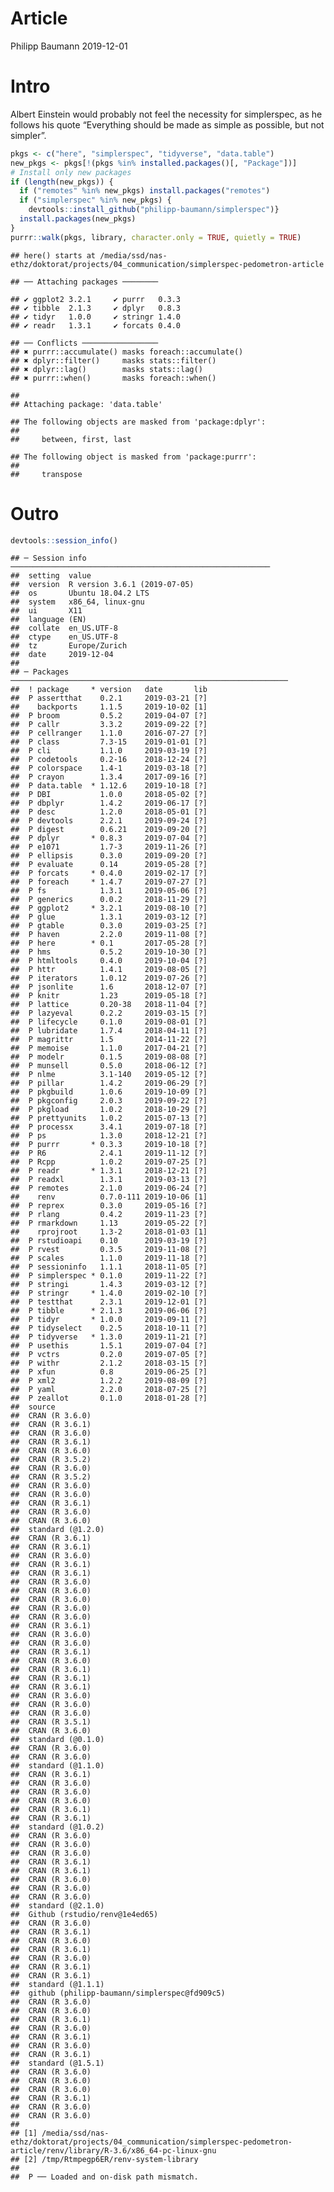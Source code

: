 Article
================
Philipp Baumann
2019-12-01

# Intro

Albert Einstein would probably not feel the necessity for simplerspec,
as he follows his quote “Everything should be made as simple as
possible, but not simpler”.

``` r
pkgs <- c("here", "simplerspec", "tidyverse", "data.table")
new_pkgs <- pkgs[!(pkgs %in% installed.packages()[, "Package"])]
# Install only new packages
if (length(new_pkgs)) {
  if ("remotes" %in% new_pkgs) install.packages("remotes")
  if ("simplerspec" %in% new_pkgs) {
    devtools::install_github("philipp-baumann/simplerspec")}
  install.packages(new_pkgs)
}
purrr::walk(pkgs, library, character.only = TRUE, quietly = TRUE)
```

    ## here() starts at /media/ssd/nas-ethz/doktorat/projects/04_communication/simplerspec-pedometron-article

    ## ── Attaching packages ────────

    ## ✔ ggplot2 3.2.1     ✔ purrr   0.3.3
    ## ✔ tibble  2.1.3     ✔ dplyr   0.8.3
    ## ✔ tidyr   1.0.0     ✔ stringr 1.4.0
    ## ✔ readr   1.3.1     ✔ forcats 0.4.0

    ## ── Conflicts ─────────────────
    ## ✖ purrr::accumulate() masks foreach::accumulate()
    ## ✖ dplyr::filter()     masks stats::filter()
    ## ✖ dplyr::lag()        masks stats::lag()
    ## ✖ purrr::when()       masks foreach::when()

    ## 
    ## Attaching package: 'data.table'

    ## The following objects are masked from 'package:dplyr':
    ## 
    ##     between, first, last

    ## The following object is masked from 'package:purrr':
    ## 
    ##     transpose

# Outro

``` r
devtools::session_info()
```

    ## ─ Session info ──────────────────────────────────────────────────────────
    ##  setting  value                       
    ##  version  R version 3.6.1 (2019-07-05)
    ##  os       Ubuntu 18.04.2 LTS          
    ##  system   x86_64, linux-gnu           
    ##  ui       X11                         
    ##  language (EN)                        
    ##  collate  en_US.UTF-8                 
    ##  ctype    en_US.UTF-8                 
    ##  tz       Europe/Zurich               
    ##  date     2019-12-04                  
    ## 
    ## ─ Packages ──────────────────────────────────────────────────────────────
    ##  ! package     * version   date       lib
    ##  P assertthat    0.2.1     2019-03-21 [?]
    ##    backports     1.1.5     2019-10-02 [1]
    ##  P broom         0.5.2     2019-04-07 [?]
    ##  P callr         3.3.2     2019-09-22 [?]
    ##  P cellranger    1.1.0     2016-07-27 [?]
    ##  P class         7.3-15    2019-01-01 [?]
    ##  P cli           1.1.0     2019-03-19 [?]
    ##  P codetools     0.2-16    2018-12-24 [?]
    ##  P colorspace    1.4-1     2019-03-18 [?]
    ##  P crayon        1.3.4     2017-09-16 [?]
    ##  P data.table  * 1.12.6    2019-10-18 [?]
    ##  P DBI           1.0.0     2018-05-02 [?]
    ##  P dbplyr        1.4.2     2019-06-17 [?]
    ##  P desc          1.2.0     2018-05-01 [?]
    ##  P devtools      2.2.1     2019-09-24 [?]
    ##  P digest        0.6.21    2019-09-20 [?]
    ##  P dplyr       * 0.8.3     2019-07-04 [?]
    ##  P e1071         1.7-3     2019-11-26 [?]
    ##  P ellipsis      0.3.0     2019-09-20 [?]
    ##  P evaluate      0.14      2019-05-28 [?]
    ##  P forcats     * 0.4.0     2019-02-17 [?]
    ##  P foreach     * 1.4.7     2019-07-27 [?]
    ##  P fs            1.3.1     2019-05-06 [?]
    ##  P generics      0.0.2     2018-11-29 [?]
    ##  P ggplot2     * 3.2.1     2019-08-10 [?]
    ##  P glue          1.3.1     2019-03-12 [?]
    ##  P gtable        0.3.0     2019-03-25 [?]
    ##  P haven         2.2.0     2019-11-08 [?]
    ##  P here        * 0.1       2017-05-28 [?]
    ##  P hms           0.5.2     2019-10-30 [?]
    ##  P htmltools     0.4.0     2019-10-04 [?]
    ##  P httr          1.4.1     2019-08-05 [?]
    ##  P iterators     1.0.12    2019-07-26 [?]
    ##  P jsonlite      1.6       2018-12-07 [?]
    ##  P knitr         1.23      2019-05-18 [?]
    ##  P lattice       0.20-38   2018-11-04 [?]
    ##  P lazyeval      0.2.2     2019-03-15 [?]
    ##  P lifecycle     0.1.0     2019-08-01 [?]
    ##  P lubridate     1.7.4     2018-04-11 [?]
    ##  P magrittr      1.5       2014-11-22 [?]
    ##  P memoise       1.1.0     2017-04-21 [?]
    ##  P modelr        0.1.5     2019-08-08 [?]
    ##  P munsell       0.5.0     2018-06-12 [?]
    ##  P nlme          3.1-140   2019-05-12 [?]
    ##  P pillar        1.4.2     2019-06-29 [?]
    ##  P pkgbuild      1.0.6     2019-10-09 [?]
    ##  P pkgconfig     2.0.3     2019-09-22 [?]
    ##  P pkgload       1.0.2     2018-10-29 [?]
    ##  P prettyunits   1.0.2     2015-07-13 [?]
    ##  P processx      3.4.1     2019-07-18 [?]
    ##  P ps            1.3.0     2018-12-21 [?]
    ##  P purrr       * 0.3.3     2019-10-18 [?]
    ##  P R6            2.4.1     2019-11-12 [?]
    ##  P Rcpp          1.0.2     2019-07-25 [?]
    ##  P readr       * 1.3.1     2018-12-21 [?]
    ##  P readxl        1.3.1     2019-03-13 [?]
    ##  P remotes       2.1.0     2019-06-24 [?]
    ##    renv          0.7.0-111 2019-10-06 [1]
    ##  P reprex        0.3.0     2019-05-16 [?]
    ##  P rlang         0.4.2     2019-11-23 [?]
    ##  P rmarkdown     1.13      2019-05-22 [?]
    ##    rprojroot     1.3-2     2018-01-03 [1]
    ##  P rstudioapi    0.10      2019-03-19 [?]
    ##  P rvest         0.3.5     2019-11-08 [?]
    ##  P scales        1.1.0     2019-11-18 [?]
    ##  P sessioninfo   1.1.1     2018-11-05 [?]
    ##  P simplerspec * 0.1.0     2019-11-22 [?]
    ##  P stringi       1.4.3     2019-03-12 [?]
    ##  P stringr     * 1.4.0     2019-02-10 [?]
    ##  P testthat      2.3.1     2019-12-01 [?]
    ##  P tibble      * 2.1.3     2019-06-06 [?]
    ##  P tidyr       * 1.0.0     2019-09-11 [?]
    ##  P tidyselect    0.2.5     2018-10-11 [?]
    ##  P tidyverse   * 1.3.0     2019-11-21 [?]
    ##  P usethis       1.5.1     2019-07-04 [?]
    ##  P vctrs         0.2.0     2019-07-05 [?]
    ##  P withr         2.1.2     2018-03-15 [?]
    ##  P xfun          0.8       2019-06-25 [?]
    ##  P xml2          1.2.2     2019-08-09 [?]
    ##  P yaml          2.2.0     2018-07-25 [?]
    ##  P zeallot       0.1.0     2018-01-28 [?]
    ##  source                                      
    ##  CRAN (R 3.6.0)                              
    ##  CRAN (R 3.6.1)                              
    ##  CRAN (R 3.6.0)                              
    ##  CRAN (R 3.6.1)                              
    ##  CRAN (R 3.6.0)                              
    ##  CRAN (R 3.5.2)                              
    ##  CRAN (R 3.6.0)                              
    ##  CRAN (R 3.5.2)                              
    ##  CRAN (R 3.6.0)                              
    ##  CRAN (R 3.6.0)                              
    ##  CRAN (R 3.6.1)                              
    ##  CRAN (R 3.6.0)                              
    ##  CRAN (R 3.6.0)                              
    ##  standard (@1.2.0)                           
    ##  CRAN (R 3.6.1)                              
    ##  CRAN (R 3.6.1)                              
    ##  CRAN (R 3.6.0)                              
    ##  CRAN (R 3.6.1)                              
    ##  CRAN (R 3.6.1)                              
    ##  CRAN (R 3.6.0)                              
    ##  CRAN (R 3.6.0)                              
    ##  CRAN (R 3.6.0)                              
    ##  CRAN (R 3.6.0)                              
    ##  CRAN (R 3.6.0)                              
    ##  CRAN (R 3.6.1)                              
    ##  CRAN (R 3.6.0)                              
    ##  CRAN (R 3.6.0)                              
    ##  CRAN (R 3.6.1)                              
    ##  CRAN (R 3.6.0)                              
    ##  CRAN (R 3.6.1)                              
    ##  CRAN (R 3.6.1)                              
    ##  CRAN (R 3.6.1)                              
    ##  CRAN (R 3.6.0)                              
    ##  CRAN (R 3.6.0)                              
    ##  CRAN (R 3.6.0)                              
    ##  CRAN (R 3.5.1)                              
    ##  CRAN (R 3.6.0)                              
    ##  standard (@0.1.0)                           
    ##  CRAN (R 3.6.0)                              
    ##  CRAN (R 3.6.0)                              
    ##  standard (@1.1.0)                           
    ##  CRAN (R 3.6.1)                              
    ##  CRAN (R 3.6.0)                              
    ##  CRAN (R 3.6.0)                              
    ##  CRAN (R 3.6.0)                              
    ##  CRAN (R 3.6.1)                              
    ##  CRAN (R 3.6.1)                              
    ##  standard (@1.0.2)                           
    ##  CRAN (R 3.6.0)                              
    ##  CRAN (R 3.6.0)                              
    ##  CRAN (R 3.6.0)                              
    ##  CRAN (R 3.6.1)                              
    ##  CRAN (R 3.6.1)                              
    ##  CRAN (R 3.6.0)                              
    ##  CRAN (R 3.6.0)                              
    ##  CRAN (R 3.6.0)                              
    ##  standard (@2.1.0)                           
    ##  Github (rstudio/renv@1e4ed65)               
    ##  CRAN (R 3.6.0)                              
    ##  CRAN (R 3.6.1)                              
    ##  CRAN (R 3.6.0)                              
    ##  CRAN (R 3.6.1)                              
    ##  CRAN (R 3.6.0)                              
    ##  CRAN (R 3.6.1)                              
    ##  CRAN (R 3.6.1)                              
    ##  standard (@1.1.1)                           
    ##  github (philipp-baumann/simplerspec@fd909c5)
    ##  CRAN (R 3.6.0)                              
    ##  CRAN (R 3.6.0)                              
    ##  CRAN (R 3.6.1)                              
    ##  CRAN (R 3.6.0)                              
    ##  CRAN (R 3.6.1)                              
    ##  CRAN (R 3.6.0)                              
    ##  CRAN (R 3.6.1)                              
    ##  standard (@1.5.1)                           
    ##  CRAN (R 3.6.0)                              
    ##  CRAN (R 3.6.0)                              
    ##  CRAN (R 3.6.0)                              
    ##  CRAN (R 3.6.1)                              
    ##  CRAN (R 3.6.0)                              
    ##  CRAN (R 3.6.0)                              
    ## 
    ## [1] /media/ssd/nas-ethz/doktorat/projects/04_communication/simplerspec-pedometron-article/renv/library/R-3.6/x86_64-pc-linux-gnu
    ## [2] /tmp/Rtmpegp6ER/renv-system-library
    ## 
    ##  P ── Loaded and on-disk path mismatch.
